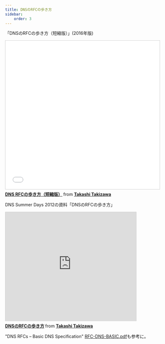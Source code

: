 ```yaml
---
title: DNSのRFCの歩き方
sidebar:
    order: 3
---
```

「DNSのRFCの歩き方（短縮版）」(2016年版)

<iframe src="//www.slideshare.net/slideshow/embed_code/key/vOcLCKY36wz1VV" width="595" height="485" frameborder="0" marginwidth="0" marginheight="0" scrolling="no" style="border:1px solid #CCC; border-width:1px; margin-bottom:5px; max-width: 100%;" allowfullscreen> </iframe> <div style="margin-bottom:5px"> <strong> <a href="//www.slideshare.net/ttkzw/dns-rfc" title="DNS RFCの歩き方（短縮版）" target="_blank">DNS RFCの歩き方（短縮版）</a> </strong> from <strong><a href="//www.slideshare.net/ttkzw" target="_blank">Takashi Takizawa</a></strong> </div>

DNS Summer Days 2012の資料「DNSのRFCの歩き方」

<iframe src="https://www.slideshare.net/slideshow/embed_code/15369431" width="427" height="356" frameborder="0" marginwidth="0" marginheight="0" scrolling="no" style="border:1px solid #CCC;border-width:1px 1px 0;margin-bottom:5px" allowfullscreen webkitallowfullscreen mozallowfullscreen> </iframe> <div style="margin-bottom:5px"> <strong> <a href="https://www.slideshare.net/ttkzw/dnsrfc" title="DNSのRFCの歩き方" target="_blank">DNSのRFCの歩き方</a> </strong> from <strong><a href="https://www.slideshare.net/ttkzw" target="_blank">Takashi Takizawa</a></strong> </div>

"DNS RFCs – Basic DNS Specification" <a href="/docs/dns/RFC-DNS-BASIC.pdf">RFC-DNS-BASIC.pdf</a>も参考に。
